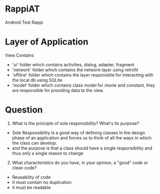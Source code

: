 # RappiAT
Android Test Rappi

# Layer of Application 
View Contains 
  * 'ui' folder which contains activities, dialog, adapter, fragment
  * 'network' folder which contains the network layer using retrofit
  * 'offline' folder which contains the layer responsible for interacting with the local db using SQLite
  * 'model' folder which contains class model for movie and constant, they are responsible for providing data to the view.
 # Question
 1. What is the principle of sole responsibility? What's its purpose?
 * Sole Responsibility is a good way of defining classes in the design phase of an application and forces us to think of all the ways in which the class can develop. 
 * and the purpose is that a class should have a single responsibility and thus only a single reason to change
 2. What characteristics do you have, in your opinion, a "good" code or clean code?
 * Reusability of code
 * It must contain no duplication
 * it must be readable
